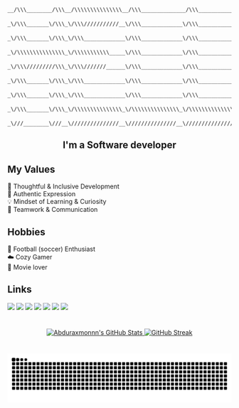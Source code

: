 ```
__/\\\________/\\\__/\\\\\\\\\\\\\\\__/\\\______________/\\\___________________/\\\\\______        
 _\/\\\_______\/\\\_\/\\\///////////__\/\\\_____________\/\\\_________________/\\\///\\\____       
  _\/\\\_______\/\\\_\/\\\_____________\/\\\_____________\/\\\_______________/\\\/__\///\\\__      
   _\/\\\\\\\\\\\\\\\_\/\\\\\\\\\\\_____\/\\\_____________\/\\\______________/\\\______\//\\\_     
    _\/\\\/////////\\\_\/\\\///////______\/\\\_____________\/\\\_____________\/\\\_______\/\\\_    
     _\/\\\_______\/\\\_\/\\\_____________\/\\\_____________\/\\\_____________\//\\\______/\\\__   
      _\/\\\_______\/\\\_\/\\\_____________\/\\\_____________\/\\\______________\///\\\__/\\\____  
       _\/\\\_______\/\\\_\/\\\\\\\\\\\\\\\_\/\\\\\\\\\\\\\\\_\/\\\\\\\\\\\\\\\____\///\\\\\/_____ 
        _\///________\///__\///////////////__\///////////////__\///////////////_______\/////_______
```

<h2 align="center">I'm a Software developer</h2>
<!-- <center><a href="https://git.io/typing-svg"><img src="https://readme-typing-svg.demolab.com?font=Fira+Code&pause=1000&width=800&lines=I+am+Asatullaev+Abdurakhmonkhuja+Python+developer;I+am+Asatullaev+Abdurakhmonkhuja+Python+developer" alt="Typing SVG" /></a></center> -->

## My Values
🧠 Thoughtful & Inclusive Development <br/>
🤍 Authentic Expression <br/>
💡 Mindset of Learning & Curiosity <br/>
🙌 Teamwork & Communication

## Hobbies
🏃 Football (soccer) Enthusiast <br/>
☁️ Cozy Gamer </br>
🎥 Movie lover

<!-- [![Typing SVG](https://readme-typing-svg.herokuapp.com?size=30&center=true&vCenter=true&width=1200&height=150&lines=Python+Developer;Python+Developer)](#) -->

## Links
<div>
    <a href = "https://www.linkedin.com/in/abduraxmon-asatullaev-011184249/"><img src="https://img.shields.io/badge/-LinkedIn-%230077B5?style=for-the-badge&logo=linkedin&logoColor=white" target="_blank"></a>
    <a href="https://instagram.com/abdurakhmon.asatullayev" target="_blank"><img src="https://img.shields.io/badge/-Instagram-%23E4405F?style=for-the-badge&logo=instagram&logoColor=white" target="_blank"></a>
    <a href="https://t.me/Asatullayev/" target="_blank"><img src="https://img.shields.io/badge/Telegram-2CA5E0?style=for-the-badge&logo=telegram&logoColor=white" target="_blank"></a> 
    <a href="https://medium.com/@abduraxmonasatullayev35" target="_blank"><img src="https://img.shields.io/badge/Medium-12100E?style=for-the-badge&logo=medium&logoColor=white" target="_blank"></a>
    <a href = "mailto:abduraxmonasatullayev35@gmail.com"><img src="https://img.shields.io/badge/-Gmail-%23333?style=for-the-badge&logo=gmail&logoColor=red" target="_blank"></a>
    <a href = "https://leetcode.com/Abduramxon/"><img src="https://img.shields.io/badge/-LeetCode-FFA116?style=for-the-badge&logo=LeetCode&logoColor=black"></a>
    <a href="https://discord.com/users/718718971116912641" target="_blank"><img src="https://img.shields.io/badge/Discord-7289DA?style=for-the-badge&logo=discord&logoColor=white" target="_blank"></a>
</div>

#

<div align="center">
  <a href="https://github.com/Abduraxmonnn">
<!--       <img height="180em" src="https://github-readme-stats-sigma-five.vercel.app/api?username=Abduraxmonnn&border_radius=20&hide_border=true&show_icons=true&count_private=true&theme=radical"/> -->
<!-- 📈GITHUB STATE GENERATOR / 🌐WEBSITE: https://awesome-github-stats.azurewebsites.net/ -->
      <a href="https://awesome-github-stats.azurewebsites.net/index.html??cardType=level&theme=radical&preferLogin=true">
         <img  alt="Abduraxmonnn's GitHub Stats" src="https://awesome-github-stats.azurewebsites.net/user-stats/Abduraxmonnn?cardType=level&theme=radical&preferLogin=true" />  
      </a>
      <a href="https://git.io/streak-stats">
         <img src="https://streak-stats.demolab.com?user=Abduraxmonnn&theme=radical&border_radius=10&exclude_days=Sun" alt="GitHub Streak" />
      </a>
<!--      <img height="180em" src="https://github-readme-streak-stats.herokuapp.com/?user=Abduraxmonnn&border_radius=20&hide_border=true&theme=radical"/> -->
<!--       <img width="40%" height="auto" src="https://github-readme-stats-sigma-five.vercel.app/api/top-langs/?username=Abduraxmonnn&border_radius=20&hide_border=true&layout=compact&theme=radical"/> -->
</div>
  
<!-- ## 🪐 CV Website:
- <h4>You can scan the below QR code to get more information about me and my skills, experience...</h4>
<p align="left">
  <img width="300" height="300" src="https://github.com/Abduraxmonnn/abduraxmonnn/assets/90904737/b2d0c5c6-0545-44d4-80fa-1fc8bea6e448">
  <img align="right" alt="Coding" height="250" src="https://jonchaisson.files.wordpress.com/2017/07/anime-music-listening.gif">
</p> -->

#

<!--📈ACTIVITYGRAPH / 🌐WEBSITE: https://github.com/Ashutosh00710/github-readme-activity-graph#customization --> 
<!-- <img src="https://github-readme-activity-graph.vercel.app/graph?username=Abduraxmonnn&theme=rogue" width="100%"> -->

<!--📈ACTIVITYHISTORY / 🌐WEBSITE: https://github-contributions.vercel.app/ -->
<!-- ![image](https://github.com/Abduraxmonnn/abduraxmonnn/assets/90904737/189ac700-81bf-4551-9784-446b54de92b5) -->

<!--📈SNAKEANIMATION / 🌐WEBSITE: https://taozhi.medium.com/how-to-add-a-snake-game-to-your-github-page-d742918fd733 -->
![Snake animation](https://raw.githubusercontent.com/Abduraxmonnn/Abduraxmonnn/output/github-contribution-grid-snake-dark.svg)

